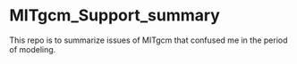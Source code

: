 # MITgcm_Support_summary

This repo is to summarize issues of MITgcm that confused me in the period of modeling.
